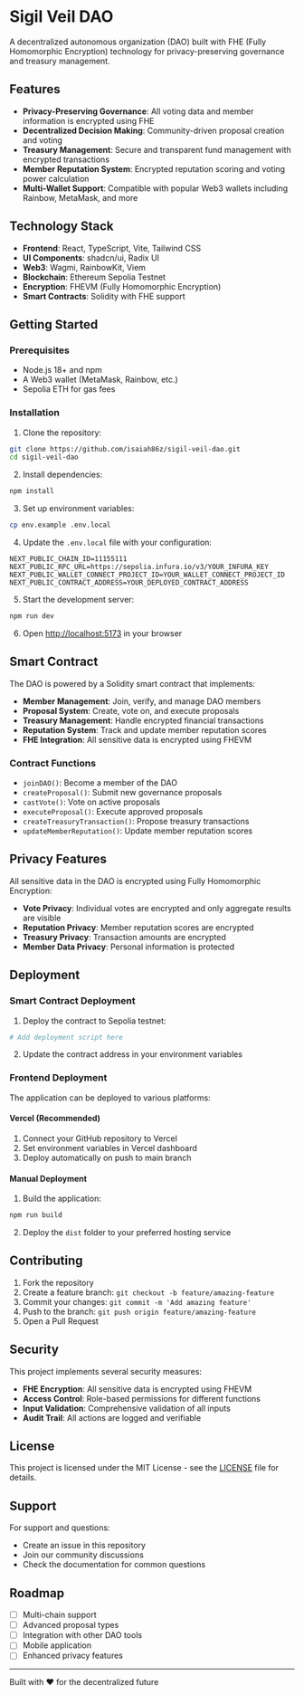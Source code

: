 # Sigil Veil DAO

A decentralized autonomous organization (DAO) built with FHE (Fully Homomorphic Encryption) technology for privacy-preserving governance and treasury management.

## Features

- **Privacy-Preserving Governance**: All voting data and member information is encrypted using FHE
- **Decentralized Decision Making**: Community-driven proposal creation and voting
- **Treasury Management**: Secure and transparent fund management with encrypted transactions
- **Member Reputation System**: Encrypted reputation scoring and voting power calculation
- **Multi-Wallet Support**: Compatible with popular Web3 wallets including Rainbow, MetaMask, and more

## Technology Stack

- **Frontend**: React, TypeScript, Vite, Tailwind CSS
- **UI Components**: shadcn/ui, Radix UI
- **Web3**: Wagmi, RainbowKit, Viem
- **Blockchain**: Ethereum Sepolia Testnet
- **Encryption**: FHEVM (Fully Homomorphic Encryption)
- **Smart Contracts**: Solidity with FHE support

## Getting Started

### Prerequisites

- Node.js 18+ and npm
- A Web3 wallet (MetaMask, Rainbow, etc.)
- Sepolia ETH for gas fees

### Installation

1. Clone the repository:
```bash
git clone https://github.com/isaiah86z/sigil-veil-dao.git
cd sigil-veil-dao
```

2. Install dependencies:
```bash
npm install
```

3. Set up environment variables:
```bash
cp env.example .env.local
```

4. Update the `.env.local` file with your configuration:
```env
NEXT_PUBLIC_CHAIN_ID=11155111
NEXT_PUBLIC_RPC_URL=https://sepolia.infura.io/v3/YOUR_INFURA_KEY
NEXT_PUBLIC_WALLET_CONNECT_PROJECT_ID=YOUR_WALLET_CONNECT_PROJECT_ID
NEXT_PUBLIC_CONTRACT_ADDRESS=YOUR_DEPLOYED_CONTRACT_ADDRESS
```

5. Start the development server:
```bash
npm run dev
```

6. Open [http://localhost:5173](http://localhost:5173) in your browser

## Smart Contract

The DAO is powered by a Solidity smart contract that implements:

- **Member Management**: Join, verify, and manage DAO members
- **Proposal System**: Create, vote on, and execute proposals
- **Treasury Management**: Handle encrypted financial transactions
- **Reputation System**: Track and update member reputation scores
- **FHE Integration**: All sensitive data is encrypted using FHEVM

### Contract Functions

- `joinDAO()`: Become a member of the DAO
- `createProposal()`: Submit new governance proposals
- `castVote()`: Vote on active proposals
- `executeProposal()`: Execute approved proposals
- `createTreasuryTransaction()`: Propose treasury transactions
- `updateMemberReputation()`: Update member reputation scores

## Privacy Features

All sensitive data in the DAO is encrypted using Fully Homomorphic Encryption:

- **Vote Privacy**: Individual votes are encrypted and only aggregate results are visible
- **Reputation Privacy**: Member reputation scores are encrypted
- **Treasury Privacy**: Transaction amounts are encrypted
- **Member Data Privacy**: Personal information is protected

## Deployment

### Smart Contract Deployment

1. Deploy the contract to Sepolia testnet:
```bash
# Add deployment script here
```

2. Update the contract address in your environment variables

### Frontend Deployment

The application can be deployed to various platforms:

#### Vercel (Recommended)

1. Connect your GitHub repository to Vercel
2. Set environment variables in Vercel dashboard
3. Deploy automatically on push to main branch

#### Manual Deployment

1. Build the application:
```bash
npm run build
```

2. Deploy the `dist` folder to your preferred hosting service

## Contributing

1. Fork the repository
2. Create a feature branch: `git checkout -b feature/amazing-feature`
3. Commit your changes: `git commit -m 'Add amazing feature'`
4. Push to the branch: `git push origin feature/amazing-feature`
5. Open a Pull Request

## Security

This project implements several security measures:

- **FHE Encryption**: All sensitive data is encrypted using FHEVM
- **Access Control**: Role-based permissions for different functions
- **Input Validation**: Comprehensive validation of all inputs
- **Audit Trail**: All actions are logged and verifiable

## License

This project is licensed under the MIT License - see the [LICENSE](LICENSE) file for details.

## Support

For support and questions:

- Create an issue in this repository
- Join our community discussions
- Check the documentation for common questions

## Roadmap

- [ ] Multi-chain support
- [ ] Advanced proposal types
- [ ] Integration with other DAO tools
- [ ] Mobile application
- [ ] Enhanced privacy features

---

Built with ❤️ for the decentralized future